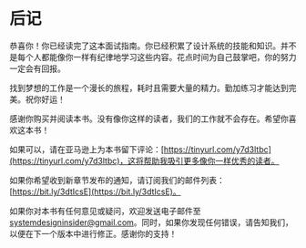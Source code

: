 # 后记

恭喜你！你已经读完了这本面试指南。你已经积累了设计系统的技能和知识。并不是每个人都能像你一样有纪律地学习这些内容。花点时间为自己鼓掌吧，你的努力一定会有回报。

找到梦想的工作是一个漫长的旅程，耗时且需要大量的精力。勤加练习才能达到完美。祝你好运！

感谢你购买并阅读本书。没有像你这样的读者，我们的工作就不会存在。希望你喜欢这本书！

如果可以，请在亚马逊上为本书留下评论：[https://tinyurl.com/y7d3ltbc](https://tinyurl.com/y7d3ltbc)，这将帮助我吸引更多像你一样优秀的读者。

如果你希望收到新章节发布的通知，请订阅我们的邮件列表：[https://bit.ly/3dtIcsE](https://bit.ly/3dtIcsE)。

如果你对本书有任何意见或疑问，欢迎发送电子邮件至 systemdesigninsider@gmail.com。同时，如果你发现任何错误，请告知我们，以便在下一个版本中进行修正。感谢你的支持！
